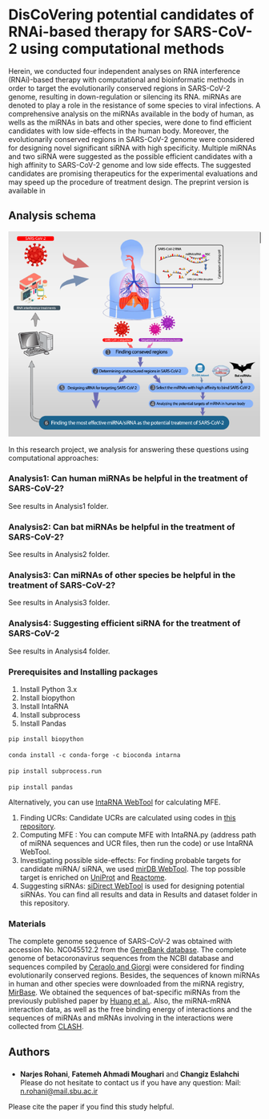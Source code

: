 

# DisCoVering potential candidates of RNAi-based therapy for SARS-CoV-2 using computational methods

Herein, we conducted four independent analyses on RNA interference (RNAi)-based therapy with computational and bioinformatic methods in order to target the evolutionarily conserved regions in SARS-CoV-2 genome, resulting in down-regulation or silencing its RNA. miRNAs are denoted to play a role in the resistance of some species to viral infections. A comprehensive analysis on the miRNAs available in the body of human, as wells as the miRNAs in bats and other species, were done to find efficient candidates with low side-effects in the human body. Moreover, the evolutionarily conserved regions in SARS-CoV-2 genome were considered for designing novel significant siRNA with high specificity. Multiple miRNAs and two siRNA were suggested as the possible efficient candidates with a high affinity to SARS-CoV-2 genome and low side effects. The suggested candidates are promising therapeutics for the experimental evaluations and may speed up the procedure of treatment design.
The preprint version is available in 

## Analysis schema
<p align="center">
  <img src="https://github.com/nrohani/SARS-CoV-2/blob/master/schema.jpg?raw=true" alt="Analysis overview"/>
</p>

In this research project, we analysis for answering these questions using computational approaches:

### Analysis1: Can human miRNAs be helpful in the treatment of SARS-CoV-2?
See results in Analysis1 folder.
### Analysis2: Can bat miRNAs be helpful in the treatment of SARS-CoV-2?
See results in Analysis2 folder.
### Analysis3: Can miRNAs of other species be helpful in the treatment of SARS-CoV-2?
See results in Analysis3 folder.
### Analysis4: Suggesting efficient siRNA for the treatment of SARS-CoV-2
See results in Analysis4 folder.

### Prerequisites and Installing packages

1. Install Python 3.x
2. Install biopython
3. Install IntaRNA
4. Install subprocess
5. Install Pandas
```
pip install biopython

conda install -c conda-forge -c bioconda intarna

pip install subprocess.run

pip install pandas
```
Alternatively, you can use [IntaRNA WebTool](http://rna.informatik.uni-freiburg.de/CopraRNA/Input.jsp) for calculating MFE.  
1. Finding UCRs: Candidate UCRs are calculated using codes in [this repository]( https://github.com/DasLab/SARSCoV2_Secstruct_Cons).
2. Computing MFE : You can compute MFE with IntaRNA.py (address path of miRNA sequences and UCR files, then run the code) or use IntaRNA WebTool.
3. Investigating possible side-effects: For finding probable targets for candidate miRNA/ siRNA, we used [mirDB WebTool](http://mirdb.org/custom.html). The top possible target is enriched on [UniProt](https://www.uniprot.org/) and [Reactome](https://reactome.org/).
4. Suggesting siRNAs:  [siDirect WebTool](http://sidirect2.rnai.jp/) is used for designing potential siRNAs.
You can find all results and data in Results and dataset folder in this repository.
### Materials
The complete genome sequence of SARS-CoV-2 was obtained with accession No. NC045512.2
from the [GeneBank database](https://www.ncbi.nlm.nih.gov/genbank/sars-cov-2-seqs/). The complete genome of betacoronavirus sequences from the NCBI database and sequences compiled by [Ceraolo and Giorgi](https://www.ncbi.nlm.nih.gov/pmc/articles/PMC7166773/) were considered for finding evolutionarily conserved regions.
Besides, the sequences of known miRNAs in human and other species were downloaded from
the miRNA registry, [MirBase](http://www.mirbase.org/). 
We obtained the sequences of bat-specific miRNAs from the previously published paper by [Huang et al.](https://bmcgenomics.biomedcentral.com/articles/10.1186/s12864-016-3227-8).
Also, the miRNA-mRNA interaction data, as well as the free binding energy of interactions and
the sequences of miRNAs and mRNAs involving in the interactions were collected from [CLASH](https://www.ncbi.nlm.nih.gov/pmc/articles/PMC3650559/).


## Authors
###
* **Narjes Rohani**, **Fatemeh Ahmadi Moughari**  and **Changiz Eslahchi**
Please do not hesitate to contact us if you have any question:
Mail: n.rohani@mail.sbu.ac.ir


Please cite the paper if you find this study helpful.
